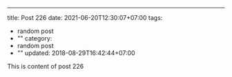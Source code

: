 ---
title: Post 226
date: 2021-06-20T12:30:07+07:00
tags:
  - random post
  - ""
category:
  - random post
  - ""
updated: 2018-08-29T16:42:44+07:00

This is content of post 226
